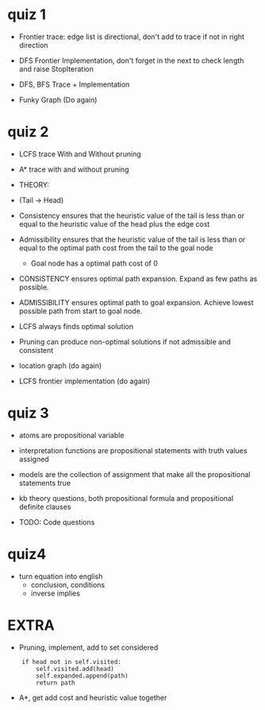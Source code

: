 # quiz 1
- Frontier trace: edge list is directional, don't add to trace if not in right direction
- DFS Frontier Implementation, don't forget in the next to check length and raise StopIteration 

- DFS, BFS Trace + Implementation 
- Funky Graph (Do again)


# quiz 2
- LCFS trace With and Without pruning
- A* trace with and without pruning

- THEORY:
- (Tail -> Head)
- Consistency ensures that the heuristic value of the tail is less than or equal to the heuristic value of the head plus the edge cost
- Admissibility ensures that the heuristic value of the tail is less than or equal to the optimal path cost from the tail to the goal node
  - Goal node has a optimal path cost of 0
- CONSISTENCY ensures optimal path expansion. Expand as few paths as possible.
- ADMISSIBILITY ensures optimal path to goal expansion. Achieve lowest possible path from start to goal node.
- LCFS always finds optimal solution
- Pruning can produce non-optimal solutions if not admissible and consistent

- location graph (do again)
- LCFS frontier implementation (do again)


# quiz 3
- atoms are propositional variable
- interpretation functions are propositional statements with truth values assigned
- models are the collection of assignment that make all the propositional statements true

- kb theory questions, both propositional formula and propositional definite clauses

- TODO: Code questions

# quiz4
- turn equation into english
  - conclusion, conditions
  - inverse implies



# EXTRA
- Pruning, implement, add to set considered
```            
    if head not in self.visited:
        self.visited.add(head)
        self.expanded.append(path)
        return path
```
- A*, get add cost and heuristic value together
